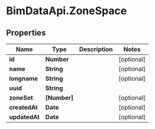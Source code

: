 # BimDataApi.ZoneSpace

## Properties

Name | Type | Description | Notes
------------ | ------------- | ------------- | -------------
**id** | **Number** |  | [optional] 
**name** | **String** |  | [optional] 
**longname** | **String** |  | [optional] 
**uuid** | **String** |  | 
**zoneSet** | **[Number]** |  | [optional] 
**createdAt** | **Date** |  | [optional] 
**updatedAt** | **Date** |  | [optional] 


